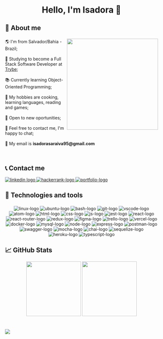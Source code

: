 <h1 align="center">Hello, I'm Isadora 👋</h1>

###

## 💭 About me

###

<img align="right" height="300" src="https://user-images.githubusercontent.com/96205316/188677515-fbea5766-9946-4d4d-8ab4-c3e65c1cfcbc.gif"  />

###

<p align="left">
🌎 I'm from Salvador/Bahia - Brazil;
<br><br>
📖 Studying to become a Full Stack Software Developer at <a href="https://www.betrybe.com/" target="_blank">Trybe</a>;
<br><br>
📚 Currently learning Object-Oriented Programming;
<br><br>
🎲 My hobbies are cooking, learning languages, reading and games;
<br><br>
💼 Open to new oportunities;
<br><br>
💬  Feel free to contact me, I'm happy to chat;
<br><br>
📝 My email is <b>isadorasaraiva95@gmail.com</b>
</p>

<br clear="both">

## 📞 Contact me
  <div align="left">
  <a href="https://www.linkedin.com/in/isadorasaraiva/" target="_blank">
    <img src="https://img.shields.io/badge/LinkedIn-0077B5?style=for-the-badge&logo=linkedin&logoColor=white" alt="linkedin logo"  />
  </a>
  <a href="https://www.hackerrank.com/isadorasaraiva95" target="_blank">
    <img src="https://img.shields.io/badge/-Hackerrank-2EC866?style=for-the-badge&logo=HackerRank&logoColor=white" alt="hackerrank-logo"  />
  </a>
  <a href="https://saraivais.github.io/" target="_blank">
    <img src="https://img.shields.io/badge/%20-PORTFOLIO-%239968D9?style=for-the-badge" alt="portfolio-logo"/>
  </a>
</div>

## 🔧 Technologies and tools

###

<div align="center">
  <img src="https://img.shields.io/badge/Linux-FCC624?style=for-the-badge&logo=linux&logoColor=black" alt="linux-logo"/>
  <img src="https://img.shields.io/badge/Ubuntu-E95420?style=for-the-badge&logo=ubuntu&logoColor=white" alt="ubuntu-logo"/>
  <img src="https://img.shields.io/badge/GNU%20Bash-4EAA25?style=for-the-badge&logo=GNU%20Bash&logoColor=white" alt="bash-logo"/>
  <img src="https://img.shields.io/badge/GIT-E44C30?style=for-the-badge&logo=git&logoColor=white" alt="git-logo"/>
  <img src="https://img.shields.io/badge/VSCode-0078D4?style=for-the-badge&logo=visual%20studio%20code&logoColor=white" alt="vscode-logo"/>
  <img src="https://img.shields.io/badge/Atom-66595C?style=for-the-badge&logo=Atom&logoColor=white" alt="atom-logo"/>
  <img src="https://img.shields.io/badge/HTML5-E34F26?style=for-the-badge&logo=html5&logoColor=white" alt="html-logo"/>
  <img src="https://img.shields.io/badge/CSS3-1572B6?style=for-the-badge&logo=css3&logoColor=white" alt="css-logo"/>
  <img src="https://img.shields.io/badge/JavaScript-323330?style=for-the-badge&logo=javascript&logoColor=F7DF1E" alt="js-logo"/>
  <img src="https://img.shields.io/badge/Jest-C21325?style=for-the-badge&logo=jest&logoColor=white" alt="jest-logo"/>
  <img src="https://img.shields.io/badge/React-20232A?style=for-the-badge&logo=react&logoColor=61DAFB" alt="react-logo"/>
  <img src="https://img.shields.io/badge/React_Router-CA4245?style=for-the-badge&logo=react-router&logoColor=white" alt="react-router-logo"/>
  <img src="https://img.shields.io/badge/Redux-593D88?style=for-the-badge&logo=redux&logoColor=white" alt="redux-logo"/>
  <img src="https://img.shields.io/badge/Figma-F24E1E?style=for-the-badge&logo=figma&logoColor=white" alt="figma-logo"/>
  <img src="https://img.shields.io/badge/Trello-0052CC?style=for-the-badge&logo=trello&logoColor=white" alt="trello-logo"/>
  <img src="https://img.shields.io/badge/Vercel-000000?style=for-the-badge&logo=vercel&logoColor=white" alt="vercel-logo"/>
  <img src="https://img.shields.io/badge/Docker-2CA5E0?style=for-the-badge&logo=docker&logoColor=white" alt="docker-logo"/>
  <img src="https://img.shields.io/badge/MySQL-005C84?style=for-the-badge&logo=mysql&logoColor=white" alt="mysql-logo"/>
  <img src="https://img.shields.io/badge/Node.js-339933?style=for-the-badge&logo=nodedotjs&logoColor=white" alt="node-logo"/>
  <img src="https://img.shields.io/badge/Express.js-000000?style=for-the-badge&logo=express&logoColor=white" alt="express-logo"/>
  <img src="https://img.shields.io/badge/Postman-FF6C37?style=for-the-badge&logo=Postman&logoColor=white" alt="postman-logo"/>
  <img src="https://img.shields.io/badge/Swagger-85EA2D?style=for-the-badge&logo=Swagger&logoColor=white" alt="swagger-logo"/>
  <img src="https://img.shields.io/badge/Mocha-8D6748?style=for-the-badge&logo=Mocha&logoColor=white" alt="mocha-logo"/>
  <img src="https://img.shields.io/badge/chai-A30701?style=for-the-badge&logo=chai&logoColor=white" alt="chai-logo"/>
  <img src="https://img.shields.io/badge/Sequelize-52B0E7?style=for-the-badge&logo=Sequelize&logoColor=white" alt="sequelize-logo"/>
  <img src="https://img.shields.io/badge/Heroku-430098?style=for-the-badge&logo=heroku&logoColor=white" alt="heroku-logo"/>
  <img src="https://img.shields.io/badge/TypeScript-007ACC?style=for-the-badge&logo=typescript&logoColor=white" alt="typescript-logo"/>
</div>

## 📈 GitHub Stats

<div align="center">
<img height="180" src="https://github-readme-stats.vercel.app/api?username=saraivais&show_icons=true&count_private=true&theme=github_dark"/>
<img height="180" src="https://github-readme-stats.vercel.app/api/top-langs/?username=saraivais&layout=compact&theme=github_dark"/>
</div>

#

![](https://komarev.com/ghpvc/?username=saraivais&style=for-the-badge&color=5DC0C7)
